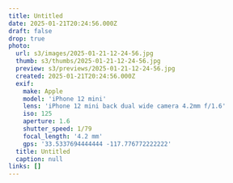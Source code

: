 ```yaml
---
title: Untitled
date: 2025-01-21T20:24:56.000Z
draft: false
drop: true
photo:
  url: s3/images/2025-01-21-12-24-56.jpg
  thumb: s3/thumbs/2025-01-21-12-24-56.jpg
  preview: s3/previews/2025-01-21-12-24-56.jpg
  created: 2025-01-21T20:24:56.000Z
  exif:
    make: Apple
    model: 'iPhone 12 mini'
    lens: 'iPhone 12 mini back dual wide camera 4.2mm f/1.6'
    iso: 125
    aperture: 1.6
    shutter_speed: 1/79
    focal_length: '4.2 mm'
    gps: '33.5337694444444 -117.776772222222'
  title: Untitled
  caption: null
links: []
---
```


